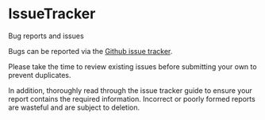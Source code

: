 # IssueTracker
Bug reports and issues 

Bugs can be reported via the [Github issue tracker](https://github.com/Devgasm/IssueTracker/issues).

Please take the time to review existing issues before submitting your own to prevent duplicates.

In addition, thoroughly read through the issue tracker guide to ensure your report contains the required information. Incorrect or poorly formed reports are wasteful and are subject to deletion.
